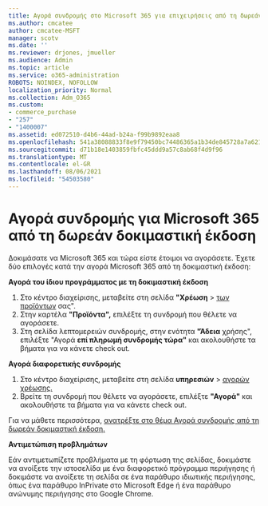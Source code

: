 ```yaml
---
title: Αγορά συνδρομής στο Microsoft 365 για επιχειρήσεις από τη δωρεάν δοκιμαστική έκδοση
ms.author: cmcatee
author: cmcatee-MSFT
manager: scotv
ms.date: ''
ms.reviewer: drjones, jmueller
ms.audience: Admin
ms.topic: article
ms.service: o365-administration
ROBOTS: NOINDEX, NOFOLLOW
localization_priority: Normal
ms.collection: Adm_O365
ms.custom:
- commerce_purchase
- "257"
- "1400007"
ms.assetid: ed072510-d4b6-44ad-b24a-f99b9892eaa8
ms.openlocfilehash: 541a38088833f8e9f79450bc74486365a1b34de845728a7a621a8f21e67cd162
ms.sourcegitcommit: d71b18e1403859fbfc45ddd9a57c8ab68f4d9f96
ms.translationtype: MT
ms.contentlocale: el-GR
ms.lasthandoff: 08/06/2021
ms.locfileid: "54503580"
---
```

# <a name="buy-a-subscription-to-microsoft-365-from-your-free-trial"></a>Αγορά συνδρομής για Microsoft 365 από τη δωρεάν δοκιμαστική έκδοση

Δοκιμάσατε να Microsoft 365 και τώρα είστε έτοιμοι να αγοράσετε. Έχετε δύο επιλογές κατά την αγορά Microsoft 365 από τη δοκιμαστική έκδοση:
  
 **Αγορά του ίδιου προγράμματος με τη δοκιμαστική έκδοση**
  
1. Στο κέντρο διαχείρισης, μεταβείτε στη σελίδα **"Χρέωση** \> [των προϊόντων](https://go.microsoft.com/fwlink/p/?linkid=842054) σας".
2. Στην καρτέλα **"Προϊόντα",** επιλέξτε τη συνδρομή που θέλετε να αγοράσετε.
3. Στη σελίδα λεπτομερειών συνδρομής, στην ενότητα **"Άδεια** χρήσης", επιλέξτε "Αγορά **επί πληρωμή συνδρομής τώρα"** και ακολουθήστε τα βήματα για να κάνετε check out.
 
**Αγορά διαφορετικής συνδρομής**
  
1. Στο κέντρο διαχείρισης, μεταβείτε στη σελίδα **υπηρεσιών** \> [αγορών χρέωσης.](https://go.microsoft.com/fwlink/p/?linkid=868433)
2. Βρείτε τη συνδρομή που θέλετε να αγοράσετε, επιλέξτε **"Αγορά"** και ακολουθήστε τα βήματα για να κάνετε check out.

Για να μάθετε περισσότερα, [ανατρέξτε στο θέμα Αγορά συνδρομής από τη δωρεάν δοκιμαστική έκδοση.](/microsoft-365/commerce/try-or-buy-microsoft-365#buy-a-subscription-from-your-free-trial)

**Αντιμετώπιση προβλημάτων**

Εάν αντιμετωπίζετε προβλήματα με τη φόρτωση της σελίδας, δοκιμάστε να ανοίξετε την ιστοσελίδα με ένα διαφορετικό πρόγραμμα περιήγησης ή δοκιμάστε να ανοίξετε τη σελίδα σε ένα παράθυρο ιδιωτικής περιήγησης, όπως ένα παράθυρο InPrivate στο Microsoft Edge ή ένα παράθυρο ανώνυμης περιήγησης στο Google Chrome.